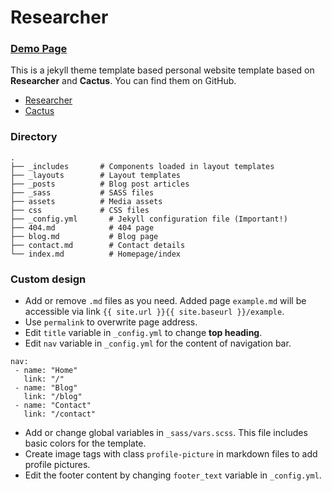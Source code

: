 # Researcher

### [Demo Page](http://gsmark36.github.io)

This is a jekyll theme template based personal website template based on **Researcher** and **Cactus**. You can find them on GitHub. 

- [Researcher](https://github.com/bk2dcradle/researcher)  
- [Cactus](https://github.com/chrismwilliams/astro-theme-cactus)  

### Directory

```
.
├── _includes       # Components loaded in layout templates
├── _layouts        # Layout templates
├── _posts          # Blog post articles
├── _sass           # SASS files
├── assets          # Media assets
├── css             # CSS files
├── _config.yml       # Jekyll configuration file (Important!)
├── 404.md            # 404 page
├── blog.md           # Blog page
├── contact.md        # Contact details
└── index.md          # Homepage/index
```

### Custom design

- Add or remove `.md` files as you need. Added page `example.md` will be accessible via link `{{ site.url }}{{ site.baseurl }}/example`.
- Use `permalink` to overwrite page address.
- Edit `title` variable in `_config.yml` to change **top heading**.
- Edit `nav` variable in `_config.yml` for the content of navigation bar.

```
nav:
 - name: "Home"
   link: "/"
 - name: "Blog"
   link: "/blog"
 - name: "Contact"
   link: "/contact"
```

- Add or change global variables in `_sass/vars.scss`. This file includes basic colors for the template.
- Create image tags with class `profile-picture` in markdown files to add profile pictures. 
- Edit the footer content by changing `footer_text` variable in `_config.yml`.
